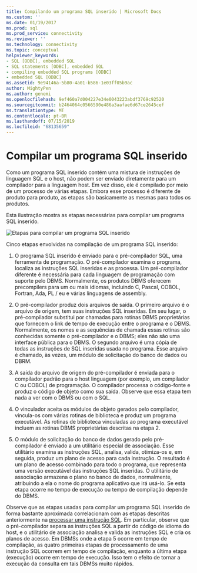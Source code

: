 ```yaml
---
title: Compilando um programa SQL inserido | Microsoft Docs
ms.custom: ''
ms.date: 01/19/2017
ms.prod: sql
ms.prod_service: connectivity
ms.reviewer: ''
ms.technology: connectivity
ms.topic: conceptual
helpviewer_keywords:
- SQL [ODBC], embedded SQL
- SQL statements [ODBC], embedded SQL
- compiling embedded SQL programs [ODBC]
- embedded SQL [ODBC]
ms.assetid: 9e94146a-5b80-4a01-b586-1e03ff05b9ac
author: MightyPen
ms.author: genemi
ms.openlocfilehash: 9ef460a7d004227e34e0043223abdf3769c92520
ms.sourcegitcommit: b2464064c0566590e486a3aafae6d67ce2645cef
ms.translationtype: MT
ms.contentlocale: pt-BR
ms.lasthandoff: 07/15/2019
ms.locfileid: "68135659"
---
```

# <a name="compiling-an-embedded-sql-program"></a>Compilar um programa SQL inserido
Como um programa SQL inserido contém uma mistura de instruções de linguagem SQL e o host, não podem ser enviado diretamente para um compilador para a linguagem host. Em vez disso, ele é compilado por meio de um processo de várias etapas. Embora esse processo é diferente de produto para produto, as etapas são basicamente as mesmas para todos os produtos.  
  
 Esta ilustração mostra as etapas necessárias para compilar um programa SQL inserido.  
  
 ![Etapas para compilar um programa SQL inserido](../../odbc/reference/media/pr02.gif "pr02")  
  
 Cinco etapas envolvidas na compilação de um programa SQL inserido:  
  
1.  O programa SQL inserido é enviado para o pré-compilador SQL, uma ferramenta de programação. O pré-compilador examina o programa, localiza as instruções SQL inseridas e as processa. Um pré-compilador diferente é necessária para cada linguagem de programação com suporte pelo DBMS. Normalmente, os produtos DBMS oferecem precompilers para um ou mais idiomas, incluindo C, Pascal, COBOL, Fortran, Ada, PL / eu e várias linguagens de assembly.  
  
2.  O pré-compilador produz dois arquivos de saída. O primeiro arquivo é o arquivo de origem, tem suas instruções SQL inseridas. Em seu lugar, o pré-compilador substitui por chamadas para rotinas DBMS proprietárias que fornecem o link de tempo de execução entre o programa e o DBMS. Normalmente, os nomes e as sequências de chamada essas rotinas são conhecidas somente o pré-compilador e o DBMS; eles não são uma interface pública para o DBMS. O segundo arquivo é uma cópia de todas as instruções de SQL inseridas usada no programa. Esse arquivo é chamado, às vezes, um módulo de solicitação do banco de dados ou DBRM.  
  
3.  A saída do arquivo de origem do pré-compilador é enviada para o compilador padrão para o host linguagem (por exemplo, um compilador C ou COBOL) de programação. O compilador processa o código-fonte e produz o código de objeto como sua saída. Observe que essa etapa tem nada a ver com o DBMS ou com o SQL.  
  
4.  O vinculador aceita os módulos de objeto gerados pelo compilador, vincula-os com várias rotinas de biblioteca e produz um programa executável. As rotinas de biblioteca vinculadas ao programa executável incluem as rotinas DBMS proprietárias descritas na etapa 2.  
  
5.  O módulo de solicitação do banco de dados gerado pelo pré-compilador é enviado a um utilitário especial de associação. Esse utilitário examina as instruções SQL, analisa, valida, otimiza-os e, em seguida, produz um plano de acesso para cada instrução. O resultado é um plano de acesso combinado para todo o programa, que representa uma versão executável das instruções SQL inseridas. O utilitário de associação armazena o plano no banco de dados, normalmente, atribuindo a ela o nome do programa aplicativo que irá usá-lo. Se esta etapa ocorre no tempo de execução ou tempo de compilação depende do DBMS.  
  
 Observe que as etapas usadas para compilar um programa SQL inserido de forma bastante aproximada correlacionam com as etapas descritas anteriormente na [processar uma instrução SQL](../../odbc/reference/processing-a-sql-statement.md). Em particular, observe que o pré-compilador separa as instruções SQL a partir do código de idioma do host, e o utilitário de associação analisa e valida as instruções SQL e cria os planos de acesso. Em DBMSs onde a etapa 5 ocorre em tempo de compilação, as quatro primeiras etapas de processamento de uma instrução SQL ocorrem em tempo de compilação, enquanto a última etapa (execução) ocorre em tempo de execução. Isso tem o efeito de tornar a execução da consulta em tais DBMSs muito rápidos.
